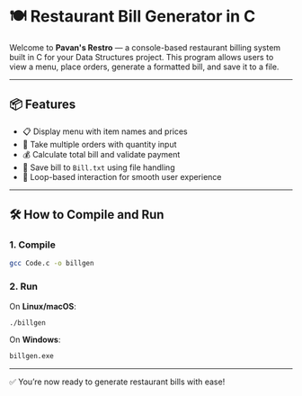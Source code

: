 # 🍽️ Restaurant Bill Generator in C

Welcome to **Pavan's Restro** — a console-based restaurant billing system built in C for your Data Structures project.
This program allows users to view a menu, place orders, generate a formatted bill, and save it to a file.

---

## 📦 Features

* 📋 Display menu with item names and prices
* 🛒 Take multiple orders with quantity input
* 💰 Calculate total bill and validate payment
* 📝 Save bill to `Bill.txt` using file handling
* 🔄 Loop-based interaction for smooth user experience

---

## 🛠️ How to Compile and Run

### 1. Compile

```bash
gcc Code.c -o billgen
```

### 2. Run

On **Linux/macOS**:

```bash
./billgen
```

On **Windows**:

```bash
billgen.exe
```

---

✅ You’re now ready to generate restaurant bills with ease!
